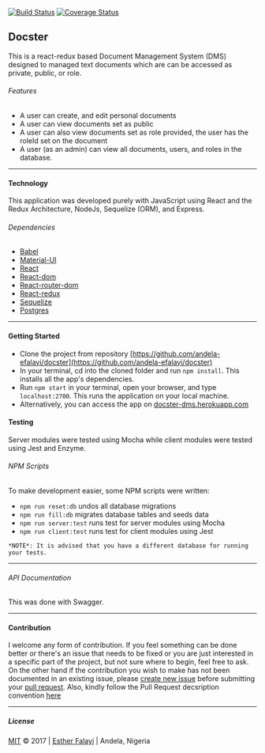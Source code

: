[![Build Status](https://travis-ci.org/andela-efalayi/docster.svg?branch=staging)](https://travis-ci.org/andela-efalayi/docster) [![Coverage Status](https://coveralls.io/repos/github/andela-efalayi/docster/badge.svg?branch=bug%2Ffix-travis-error)](https://coveralls.io/github/andela-efalayi/docster?branch=staging)

## Docster
This is a react-redux based Document Management System (DMS) designed to managed text documents which 
are can be accessed as private, public, or role.

###### Features
- A user can create, and edit personal documents
- A user can view documents set as public
- A user can also view documents set as role provided, the user has the roleId set on the document
- A user (as an admin) can view all documents, users, and roles in the database.

***
#### Technology
This application was developed purely with JavaScript using React and the Redux 
Architecture, NodeJs, Sequelize (ORM), and Express.

###### Dependencies
- [Babel](https://babeljs.io/)
- [Material-UI](http://www.material-ui.com/#/)
- [React](https://facebook.github.io/react/)
- [React-dom](https://www.npmjs.com/package/react-dom)
- [React-router-dom](https://www.npmjs.com/package/react-router-dom)
- [React-redux](http://redux.js.org/)
- [Sequelize](http://docs.sequelizejs.com/)
- [Postgres](https://www.postgresql.org/docs/9.6/static/tutorial-createdb.html)

***
#### Getting Started
- Clone the project from repository [https://github.com/andela-efalayi/docster](https://github.com/andela-efalayi/docster)
- In your terminal, cd into the cloned folder and run `npm install`. This installs all the app's dependencies.
- Run `npm start` in your terminal, open your browser, and type `localhost:2700`. This runs the application on your local machine.
- Alternatively, you can access the app on [docster-dms.herokuapp.com](https://docster-dms.herokuapp.com/)

#### Testing
Server modules were tested using Mocha while client modules were tested using Jest and Enzyme.

###### NPM Scripts
To make development easier, some NPM scripts were written:
- `npm run reset:db` undos all database migrations
- `npm run fill:db` migrates database tables and seeds data
- `npm run server:test` runs test for server modules using Mocha
- `npm run client:test` runs test for client modules using Jest

```
*NOTE*: It is advised that you have a different database for running your tests.
```
*** 
###### API Documentation
This was done with Swagger.

***
#### Contribution
I welcome any form of contribution. If you feel something can be done better or 
there's an issue that needs to be fixed
or you are just interested in a specific part of the project, but not sure where
 to begin, feel free to ask.
On the other hand if the contribution you wish to make has not been documented 
in an existing issue, please [create new issue](https://github.com/andela-efalayi/docster/issues/new) before submitting your [pull request](https://help.github.com/articles/about-pull-requests/).
Also, kindly follow the Pull Request decsription convention [here](https://github.com/andela-efalayi/docster/wiki/Pull-Request-Naming-and-Description-Convention)

***
##### License
[MIT](LICENSE.txt) © 2017 | [Esther Falayi](github.com/andela-efalayi/) | 
Andela, Nigeria
